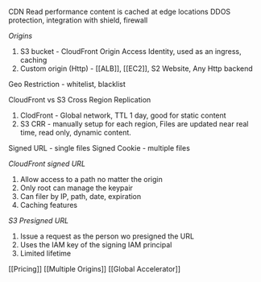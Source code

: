 CDN
Read performance 
content is cached at edge locations
DDOS protection, integration with shield, firewall

*Origins*
1. S3 bucket - CloudFront Origin Access Identity, used as an ingress, caching
2. Custom origin (Http) - [[ALB]], [[EC2]], S2 Website, Any Http backend

Geo Restriction - whitelist, blacklist

CloudFront vs S3 Cross Region Replication
1. ClodFront - Global network, TTL 1 day, good for static content
2. S3 CRR - manually setup for each region, Files are updated near real time, read only, dynamic content.

Signed URL - single files
Signed Cookie - multiple files

*CloudFront signed URL*
1. Allow access to a path no matter the origin
2. Only root can manage the keypair
3. Can filer by IP, path, date, expiration
4. Caching features

*S3 Presigned URL*
1. Issue a request as the person wo presigned the URL
2. Uses the IAM key of the signing IAM principal
3. Limited lifetime

[[Pricing]]
[[Multiple Origins]]
[[Global Accelerator]]






